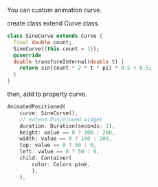 You can custom animation curve. 

create class extend Curve class.

```dart
class SineCurve extends Curve {
  final double count;
  SineCurve({this.count = 1});
  @override
  double transformInternal(double t) {
    return sin(count * 2 * t * pi) * 0.5 + 0.5;
  }
}
```

then, add to property curve.

```dart
AnimatedPositioned(
    curve: SineCurve(),
    // extend Positioned widget
    duration: Duration(seconds: 1),
    height: value == 0 ? 100 : 200,
    width: value == 0 ? 100 : 200,
    top: value == 0 ? 50 : 0,
    left: value == 0 ? 50 : 0,
    child: Container(
        color: Colors.pink,
        ),
    ),
```